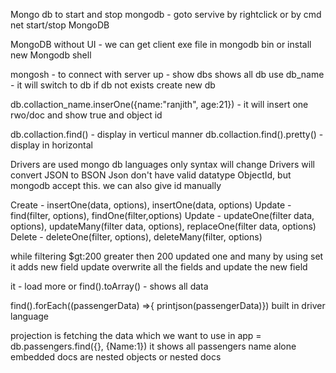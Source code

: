 Mongo db
to start and stop mongodb - goto servive by rightclick or by cmd net start/stop MongoDB

MongoDB without UI - we can get client exe file in mongodb bin or install new Mongodb shell

mongosh - to connect with server up - show dbs  shows all db
use db_name - it will switch to db if db not exists create new db

db.collaction_name.inserOne({name:"ranjith", age:21}) -
it will insert one rwo/doc and show true and object id

db.collaction.find() - display in verticul manner
db.collaction.find().pretty() - display in horizontal

Drivers are used mongo db languages only syntax will change
Drivers will convert JSON to BSON
Json don't have valid datatype ObjectId, but mongodb accept this.
we can also give id manually

Create - insertOne(data, options), insertOne(data, options)
Update - find(filter, options), findOne(filter,options)
Update - updateOne(filter data, options), updateMany(filter data, options), replaceOne(filter data, options)
Delete - deleteOne(filter, options), deleteMany(filter, options)

while filtering $gt:200 greater then 200
updated one and many by using set it adds new field
update overwrite all the fields and update the new field

it - load more or find().toArray() - shows all data


find().forEach((passengerData) =>{ printjson(passengerData)})                                               		built in                                  driver language

projection is fetching the data which we want to use in app = db.passengers.find({}, {Name:1}) it shows all passengers name alone
embedded docs are nested objects or nested docs
